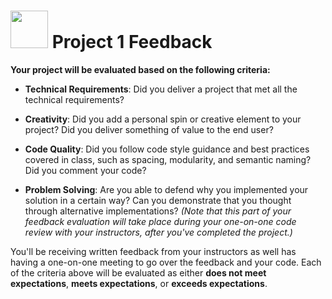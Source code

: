 # <img src="https://cloud.githubusercontent.com/assets/7833470/10899314/63829980-8188-11e5-8cdd-4ded5bcb6e36.png" height="60"> Project 1 Feedback

**Your project will be evaluated based on the following criteria:**

* **Technical Requirements**: Did you deliver a project that met all the technical requirements?

* **Creativity**: Did you add a personal spin or creative element to your project? Did you deliver something of value to the end user?

* **Code Quality**: Did you follow code style guidance and best practices covered in class, such as spacing, modularity, and semantic naming? Did you comment your code?

* **Problem Solving**: Are you able to defend why you implemented your solution in a certain way? Can you demonstrate that you thought through alternative implementations? *(Note that this part of your feedback evaluation will take place during your one-on-one code review with your instructors, after you've completed the project.)*

You'll be receiving written feedback from your instructors as well has having a one-on-one meeting to go over the feedback and your code. Each of the criteria above will be evaluated as either **does not meet expectations**, **meets expectations**, or **exceeds expectations**.
